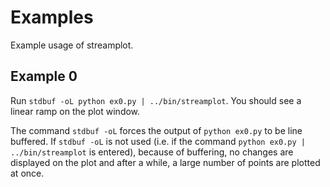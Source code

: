 Examples
========

Example usage of streamplot.

Example 0
---------

Run `stdbuf -oL python ex0.py | ../bin/streamplot`. You should see a linear ramp on the plot window.

The command `stdbuf -oL` forces the output of `python ex0.py` to be line buffered. If `stdbuf -oL` is not used (i.e. if the command `python ex0.py | ../bin/streamplot` is entered), because of buffering, no changes are displayed on the plot and after a while, a large number of points are plotted at once. 
